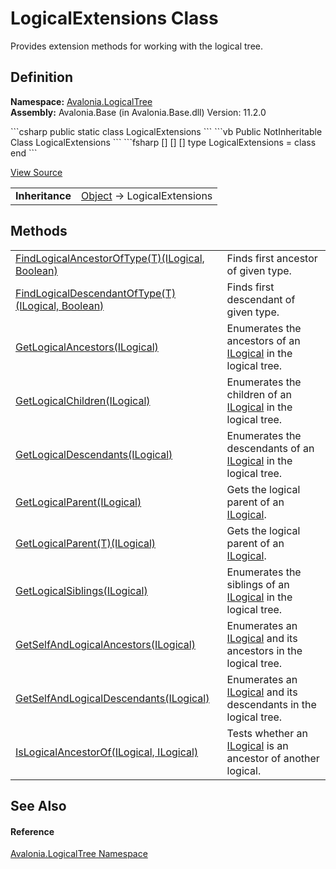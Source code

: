 # LogicalExtensions Class


Provides extension methods for working with the logical tree.



## Definition
**Namespace:** <a href="N_Avalonia_LogicalTree">Avalonia.LogicalTree</a>  
**Assembly:** Avalonia.Base (in Avalonia.Base.dll) Version: 11.2.0

<Tabs groupId="api-code-preview">
<TabItem value="csharp" label="C#">
```csharp
public static class LogicalExtensions
```
</TabItem>
<TabItem value="vb" label="VB">
```vb
<ExtensionAttribute>
Public NotInheritable Class LogicalExtensions
```
</TabItem>
<TabItem value="fsharp" label="F#">
```fsharp
[<AbstractClassAttribute>]
[<SealedAttribute>]
[<ExtensionAttribute>]
type LogicalExtensions = class end
```
</TabItem>
</Tabs>



<a href="https://github.com/AvaloniaUI/Avalonia/tree/master/src/Avalonia.Base/LogicalTree/LogicalExtensions.cs" title="View the source code">View Source</a>

<table>
<tr><td><strong>Inheritance</strong></td><td><a href="https://learn.microsoft.com/dotnet/api/system.object" target="_blank" rel="noopener noreferrer">Object</a>  →  LogicalExtensions</td></tr>
</table>



## Methods
<table>
<tr>
<td><a href="M_Avalonia_LogicalTree_LogicalExtensions_FindLogicalAncestorOfType__1">FindLogicalAncestorOfType(T)(ILogical, Boolean)</a></td>
<td>Finds first ancestor of given type.</td>
</tr>
<tr>
<td><a href="M_Avalonia_LogicalTree_LogicalExtensions_FindLogicalDescendantOfType__1">FindLogicalDescendantOfType(T)(ILogical, Boolean)</a></td>
<td>Finds first descendant of given type.</td>
</tr>
<tr>
<td><a href="M_Avalonia_LogicalTree_LogicalExtensions_GetLogicalAncestors">GetLogicalAncestors(ILogical)</a></td>
<td>Enumerates the ancestors of an <a href="T_Avalonia_LogicalTree_ILogical">ILogical</a> in the logical tree.</td>
</tr>
<tr>
<td><a href="M_Avalonia_LogicalTree_LogicalExtensions_GetLogicalChildren">GetLogicalChildren(ILogical)</a></td>
<td>Enumerates the children of an <a href="T_Avalonia_LogicalTree_ILogical">ILogical</a> in the logical tree.</td>
</tr>
<tr>
<td><a href="M_Avalonia_LogicalTree_LogicalExtensions_GetLogicalDescendants">GetLogicalDescendants(ILogical)</a></td>
<td>Enumerates the descendants of an <a href="T_Avalonia_LogicalTree_ILogical">ILogical</a> in the logical tree.</td>
</tr>
<tr>
<td><a href="M_Avalonia_LogicalTree_LogicalExtensions_GetLogicalParent">GetLogicalParent(ILogical)</a></td>
<td>Gets the logical parent of an <a href="T_Avalonia_LogicalTree_ILogical">ILogical</a>.</td>
</tr>
<tr>
<td><a href="M_Avalonia_LogicalTree_LogicalExtensions_GetLogicalParent__1">GetLogicalParent(T)(ILogical)</a></td>
<td>Gets the logical parent of an <a href="T_Avalonia_LogicalTree_ILogical">ILogical</a>.</td>
</tr>
<tr>
<td><a href="M_Avalonia_LogicalTree_LogicalExtensions_GetLogicalSiblings">GetLogicalSiblings(ILogical)</a></td>
<td>Enumerates the siblings of an <a href="T_Avalonia_LogicalTree_ILogical">ILogical</a> in the logical tree.</td>
</tr>
<tr>
<td><a href="M_Avalonia_LogicalTree_LogicalExtensions_GetSelfAndLogicalAncestors">GetSelfAndLogicalAncestors(ILogical)</a></td>
<td>Enumerates an <a href="T_Avalonia_LogicalTree_ILogical">ILogical</a> and its ancestors in the logical tree.</td>
</tr>
<tr>
<td><a href="M_Avalonia_LogicalTree_LogicalExtensions_GetSelfAndLogicalDescendants">GetSelfAndLogicalDescendants(ILogical)</a></td>
<td>Enumerates an <a href="T_Avalonia_LogicalTree_ILogical">ILogical</a> and its descendants in the logical tree.</td>
</tr>
<tr>
<td><a href="M_Avalonia_LogicalTree_LogicalExtensions_IsLogicalAncestorOf">IsLogicalAncestorOf(ILogical, ILogical)</a></td>
<td>Tests whether an <a href="T_Avalonia_LogicalTree_ILogical">ILogical</a> is an ancestor of another logical.</td>
</tr>
</table>

## See Also


#### Reference
<a href="N_Avalonia_LogicalTree">Avalonia.LogicalTree Namespace</a>  
